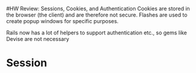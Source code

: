 #HW Review: Sessions, Cookies, and Authentication
Cookies are stored in the browser (the client) and are therefore not secure.
Flashes are used to create popup windows for specific purposes.

Rails now has a lot of helpers to support authentication etc., so gems like
Devise are not necessary

# Session
 
